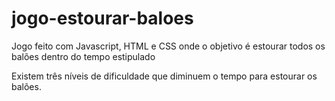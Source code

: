 # jogo-estourar-baloes
Jogo feito com Javascript, HTML e CSS onde o objetivo é estourar todos os balões dentro do tempo estipulado

Existem três níveis de dificuldade que diminuem o tempo para estourar os balões.
